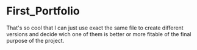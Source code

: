 # First_Portfolio

That's so cool that I can just use exact the same file to create different versions and decide wich one of them is better or more fitable of the final purpose of the project.
